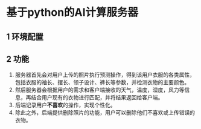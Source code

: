 # 基于python的AI计算服务器

## 1  环境配置

## 2  功能
1. 服务器首先会对用户上传的照片执行预测操作，得到该用户衣服的各类属性，包括衣服的袖长、摆长、领子设计、裤长等参数，并检测衣物的主要颜色。
2. 然后服务器会根据用户的需求和客户端接收的天气，温度，湿度，风力等信息，再结合用户现有的衣物进行匹配，并将结果返回给客户端。
3. 后端记录用户**不喜欢**的操作，实现个性化。
4. 除此之外，后端提供删除照片的功能，用户可以删除他们不喜欢或上传错误的衣物。

